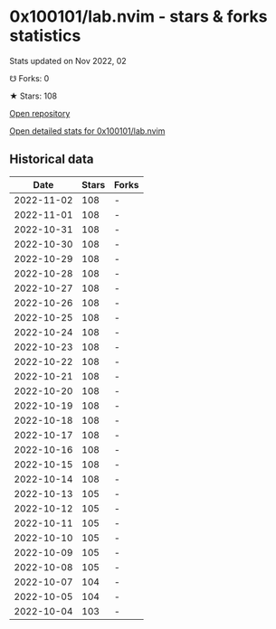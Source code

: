 # 0x100101/lab.nvim - stars & forks statistics

Stats updated on Nov 2022, 02

☋ Forks: 0

★ Stars: 108

[Open repository](https://github.com/0x100101/lab.nvim)

[Open detailed stats for 0x100101/lab.nvim](https://reviewgithub.com/rep/0x100101/lab.nvim)

## Historical data
| Date | Stars | Forks |
|------|-------|-------|
| 2022-11-02 | 108 | - | 
| 2022-11-01 | 108 | - | 
| 2022-10-31 | 108 | - | 
| 2022-10-30 | 108 | - | 
| 2022-10-29 | 108 | - | 
| 2022-10-28 | 108 | - | 
| 2022-10-27 | 108 | - | 
| 2022-10-26 | 108 | - | 
| 2022-10-25 | 108 | - | 
| 2022-10-24 | 108 | - | 
| 2022-10-23 | 108 | - | 
| 2022-10-22 | 108 | - | 
| 2022-10-21 | 108 | - | 
| 2022-10-20 | 108 | - | 
| 2022-10-19 | 108 | - | 
| 2022-10-18 | 108 | - | 
| 2022-10-17 | 108 | - | 
| 2022-10-16 | 108 | - | 
| 2022-10-15 | 108 | - | 
| 2022-10-14 | 108 | - | 
| 2022-10-13 | 105 | - | 
| 2022-10-12 | 105 | - | 
| 2022-10-11 | 105 | - | 
| 2022-10-10 | 105 | - | 
| 2022-10-09 | 105 | - | 
| 2022-10-08 | 105 | - | 
| 2022-10-07 | 104 | - | 
| 2022-10-05 | 104 | - | 
| 2022-10-04 | 103 | - | 


